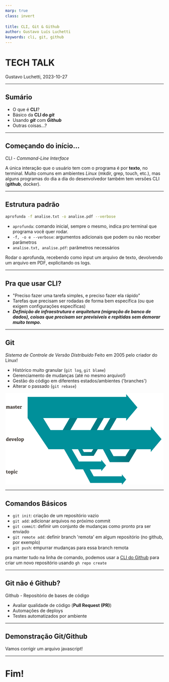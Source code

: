 ```yaml
---
marp: true
class: invert

title: CLI, Git & Github
author: Gustavo Luís Luchetti
keywords: cli, git, github
---
```


# TECH TALK

Gustavo Luchetti, 2023-10-27

---

## Sumário

- O que é **CLI**?
- Básico da **CLI do _git_**
- Usando **_git_** com **_Github_**
- Outras coisas...?

---

## Começando do início...

CLI - _Command-Line Interface_

A única interação que o usuário tem com o programa é por **texto**, no terminal.
Muito comuns em ambientes _Linux_ (mkdir, grep, touch, etc.), mas alguns programas do dia a dia do desenvolvedor também tem versões CLI (**github**, docker).

---

## Estrutura padrão

```bash
aprofunda -f analise.txt -o analise.pdf --verbose
```

- `aprofunda`: comando inicial, sempre o mesmo, indica pro terminal que programa você quer rodar.
- `-f, -o e --verbose`: argumentos adicionais que podem ou não receber parâmetros
- `analise.txt, analise.pdf`: parâmetros necessários

Rodar o aprofunda, recebendo como input um arquivo de texto, devolvendo um arquivo em PDF, explicitando os logs.

---

## Pra que usar CLI?

- "Preciso fazer uma tarefa simples, e preciso fazer ela rápido"
- Tarefas que precisam ser rodadas de forma bem específica (ou que exigem configurações específicas)
- **_Definição de infraestrutura e arquitetura (migração de banco de dados), coisas que precisam ser previsíveis e repitidas sem demorar muito tempo._**

---

## Git

_Sistema de Controle de Versão Distribuído_
Feito em 2005 pelo criador do Linux!

- Histórico muito granular
  (`git log`, `git blame`)
- Gerenciamento de mudanças (até no mesmo arquivo!)
- Gestão do código em diferentes estados/ambientes ('branches')
- Alterar o passado (`git rebase`)

![bg right width:500px](imgs/branches@2x.png)

---

## Comandos Básicos

- `git init`: criação de um repositório vazio
- `git add`: adicionar arquivos no próximo commit
- `git commit`: definir um conjunto de mudanças como pronto pra ser enviado
- `git remote add`: definir branch 'remota' em algum repositório (no github, por exemplo)
- `git push`: empurrar mudanças para essa branch remota

pra manter tudo na linha de comando, podemos usar a [CLI do Github](https://cli.github.com/) para criar um novo repositório usando `gh repo create`

---

## Git não é Github?

Github - Repositório de bases de código

- Avaliar qualidade de código (**Pull Request (PR)**)
- Automações de deploys
- Testes automatizados por ambiente

---

## Demonstração Git/Github

Vamos corrigir um arquivo javascript!

---

# Fim!
